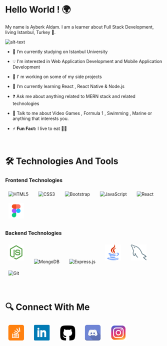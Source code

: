 # Hello World ! 🌍

My name is Ayberk Aldam. I am a learner about Full Stack Development, living Istanbul, Turkey 📍. 

![alt-text](./image/quote-atatürk.jpg)

- 📖 I’m currently studying on Istanbul University

- 💡  I'm interested in Web Application Development and Mobile Application Development

- 🔭 I' m working on some of my side projects

- 🌱 I’m currently learning React , React Native & Node.js

- ❓ Ask me about anything related to MERN stack and related technologies

- 💬 Talk to me about Video Games , Formula 1 , Swimming , Marine or anything that interests you.
- ⚡ **Fun Fact:** I live to eat 🍔🍟

<br>

# 🛠  Technologies And Tools

### Frontend Technologies

<img style="margin: 10px" src="https://profilinator.rishav.dev/skills-assets/html5-original-wordmark.svg" alt="HTML5" height="50" />
&nbsp;
<img style="margin: 10px" src="https://profilinator.rishav.dev/skills-assets/css3-original-wordmark.svg" alt="CSS3" height="50" />
&nbsp;
<img style="margin: 10px" src="https://profilinator.rishav.dev/skills-assets/bootstrap-plain.svg" alt="Bootstrap" height="50" />  
&nbsp;
<img style="margin: 10px" src="https://profilinator.rishav.dev/skills-assets/javascript-original.svg" alt="JavaScript" height="50" />
&nbsp;
<img style="margin: 10px" src="https://profilinator.rishav.dev/skills-assets/react-original-wordmark.svg" alt="React" height="50" />
&nbsp;
<img style="margin : 10px" src="./icons/figma.png" alt="Figma" height="50" />
<br>

### Backend Technologies
<img style="margin: 10px" src="./icons/nodejs.png" alt="Node.js" height="50" /> 
&nbsp;
<img style="margin: 10px" src="https://profilinator.rishav.dev/skills-assets/mongodb-original-wordmark.svg" alt="MongoDB" height="50" /> 
&nbsp;
<img style="margin: 10px" src="https://profilinator.rishav.dev/skills-assets/express-original-wordmark.svg" alt="Express.js" height="50" />
&nbsp;
<img style="margin: 10px" src="./icons/java.png" alt="Java" height="50" />
&nbsp;
<img style="margin: 10px" src="./icons/mysql.png" alt="Mysql" height="50" />
&nbsp;
<img style="margin: 10px" src="https://profilinator.rishav.dev/skills-assets/git-scm-icon.svg" alt="Git" height="50" /> 



<a name="learning-next"></a>

<br>

# 🔍  Connect With Me

[<img style="margin: 10px" src="./icons/stackoverflow.png" alt="Stack Overflow logo" title="Stack Overflow" height="50" />](https://stackoverflow.com/users/14445317/bebuay)
&nbsp;
[<img  style="margin: 10px" src="./icons/linkedin.png" title="LinkedIn" height="50" />](https://www.linkedin.com/in/ayberk-aldam/)
&nbsp;
[<img style="margin: 10px" src="./icons/github.png" alt="Github logo" title="Github" height="50" />](https://github.com/Bebuay)
&nbsp;
[<img style="margin: 10px" src="./icons/discord.png" alt="Discord logo" title="Discord" height="50" />](https://discordapp.com/users/364503793909628929)
&nbsp;
[<img style="margin: 10px" src="./icons/instagram.png" alt="instagram logo" title="Instagram" height="50" />](https://www.instagram.com/platypusdeveloper/)

